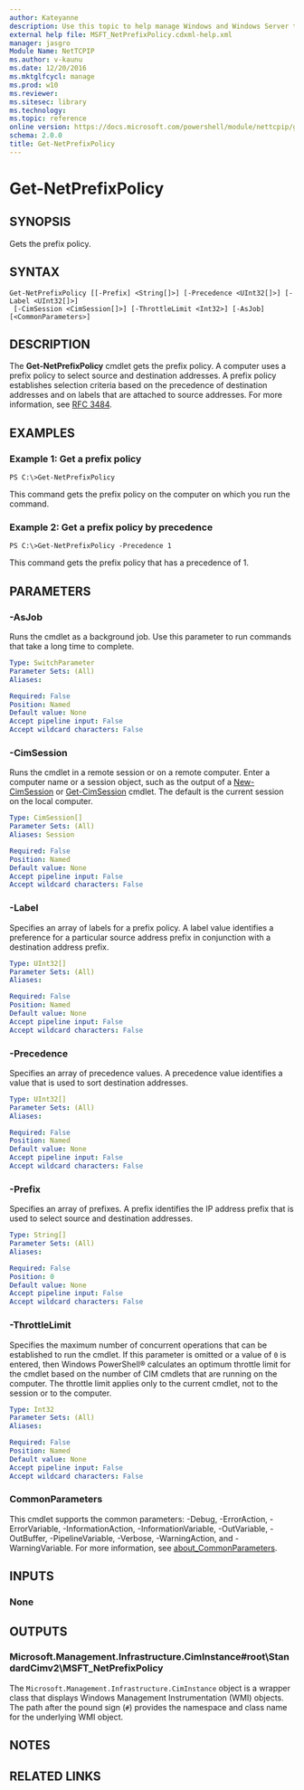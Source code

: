 ```yaml
---
author: Kateyanne
description: Use this topic to help manage Windows and Windows Server technologies with Windows PowerShell.
external help file: MSFT_NetPrefixPolicy.cdxml-help.xml
manager: jasgro
Module Name: NetTCPIP
ms.author: v-kaunu
ms.date: 12/20/2016
ms.mktglfcycl: manage
ms.prod: w10
ms.reviewer: 
ms.sitesec: library
ms.technology: 
ms.topic: reference
online version: https://docs.microsoft.com/powershell/module/nettcpip/get-netprefixpolicy?view=windowsserver2016-ps&wt.mc_id=ps-gethelp
schema: 2.0.0
title: Get-NetPrefixPolicy
---
```


# Get-NetPrefixPolicy

## SYNOPSIS
Gets the prefix policy.

## SYNTAX

```
Get-NetPrefixPolicy [[-Prefix] <String[]>] [-Precedence <UInt32[]>] [-Label <UInt32[]>]
 [-CimSession <CimSession[]>] [-ThrottleLimit <Int32>] [-AsJob] [<CommonParameters>]
```

## DESCRIPTION
The **Get-NetPrefixPolicy** cmdlet gets the prefix policy.
A computer uses a prefix policy to select source and destination addresses.
A prefix policy establishes selection criteria based on the precedence of destination addresses and on labels that are attached to source addresses.
For more information, see [RFC 3484](http://www.ietf.org/rfc/rfc3484.txt).

## EXAMPLES

### Example 1: Get a prefix policy
```
PS C:\>Get-NetPrefixPolicy
```

This command gets the prefix policy on the computer on which you run the command.

### Example 2: Get a prefix policy by precedence
```
PS C:\>Get-NetPrefixPolicy -Precedence 1
```

This command gets the prefix policy that has a precedence of 1.

## PARAMETERS

### -AsJob
Runs the cmdlet as a background job. Use this parameter to run commands that take a long time to complete.

```yaml
Type: SwitchParameter
Parameter Sets: (All)
Aliases: 

Required: False
Position: Named
Default value: None
Accept pipeline input: False
Accept wildcard characters: False
```

### -CimSession
Runs the cmdlet in a remote session or on a remote computer.
Enter a computer name or a session object, such as the output of a [New-CimSession](https://go.microsoft.com/fwlink/p/?LinkId=227967) or [Get-CimSession](https://go.microsoft.com/fwlink/p/?LinkId=227966) cmdlet.
The default is the current session on the local computer.

```yaml
Type: CimSession[]
Parameter Sets: (All)
Aliases: Session

Required: False
Position: Named
Default value: None
Accept pipeline input: False
Accept wildcard characters: False
```

### -Label
Specifies an array of labels for a prefix policy.
A label value identifies a preference for a particular source address prefix in conjunction with a destination address prefix.

```yaml
Type: UInt32[]
Parameter Sets: (All)
Aliases: 

Required: False
Position: Named
Default value: None
Accept pipeline input: False
Accept wildcard characters: False
```

### -Precedence
Specifies an array of precedence values.
A precedence value identifies a value that is used to sort destination addresses.

```yaml
Type: UInt32[]
Parameter Sets: (All)
Aliases: 

Required: False
Position: Named
Default value: None
Accept pipeline input: False
Accept wildcard characters: False
```

### -Prefix
Specifies an array of prefixes.
A prefix identifies the IP address prefix that is used to select source and destination addresses.

```yaml
Type: String[]
Parameter Sets: (All)
Aliases: 

Required: False
Position: 0
Default value: None
Accept pipeline input: False
Accept wildcard characters: False
```

### -ThrottleLimit
Specifies the maximum number of concurrent operations that can be established to run the cmdlet.
If this parameter is omitted or a value of `0` is entered, then Windows PowerShell® calculates an optimum throttle limit for the cmdlet based on the number of CIM cmdlets that are running on the computer.
The throttle limit applies only to the current cmdlet, not to the session or to the computer.

```yaml
Type: Int32
Parameter Sets: (All)
Aliases: 

Required: False
Position: Named
Default value: None
Accept pipeline input: False
Accept wildcard characters: False
```

### CommonParameters
This cmdlet supports the common parameters: -Debug, -ErrorAction, -ErrorVariable, -InformationAction, -InformationVariable, -OutVariable, -OutBuffer, -PipelineVariable, -Verbose, -WarningAction, and -WarningVariable. For more information, see [about_CommonParameters](https://go.microsoft.com/fwlink/?LinkID=113216).

## INPUTS

### None

## OUTPUTS

### Microsoft.Management.Infrastructure.CimInstance#root\StandardCimv2\MSFT_NetPrefixPolicy
The `Microsoft.Management.Infrastructure.CimInstance` object is a wrapper class that displays Windows Management Instrumentation (WMI) objects.
The path after the pound sign (`#`) provides the namespace and class name for the underlying WMI object.

## NOTES

## RELATED LINKS

